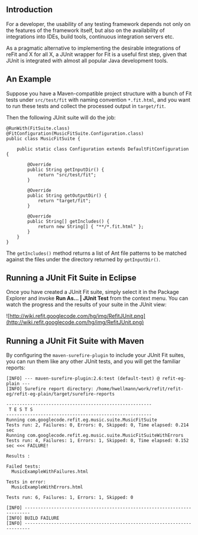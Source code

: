 ## Introduction ##

For a developer, the usability of any testing framework depends not only on the features of the framework itself, but also on the availability of integrations into IDEs, build tools, continuous integration servers etc.

As a pragmatic alternative to implementing the desirable integrations of reFit and X for all X, a JUnit wrapper for Fit is a useful first step, given that JUnit is integrated with almost all popular Java development tools.


## An Example ##

Suppose you have a Maven-compatible project structure with a bunch of Fit tests under `src/test/fit` with naming convention `*.fit.html`, and you want to run these tests and collect the processed output in `target/fit`.

Then the following JUnit suite will do the job:

```
@RunWith(FitSuite.class)
@FitConfiguration(MusicFitSuite.Configuration.class)
public class MusicFitSuite {

    public static class Configuration extends DefaultFitConfiguration {

        @Override
        public String getInputDir() {
            return "src/test/fit";
        }

        @Override
        public String getOutputDir() {
            return "target/fit";
        }
        
        @Override
        public String[] getIncludes() {
            return new String[] { "**/*.fit.html" };
        }
    }
}

```

The `getIncludes()` method returns a list of Ant file patterns to be matched against the files under the directory returned by `getInputDir()`.

## Running a JUnit Fit Suite in Eclipse ##

Once you have created a JUnit Fit suite, simply select it in the Package Explorer and invoke **Run As... | JUnit Test** from the context menu. You can watch the progress and the results of your suite in the JUnit view:

![http://wiki.refit.googlecode.com/hg/img/RefitJUnit.png](http://wiki.refit.googlecode.com/hg/img/RefitJUnit.png)

## Running a JUnit Fit Suite with Maven ##

By configuring the `maven-surefire-plugin` to include your JUnit Fit suites, you can run them like any other JUnit tests, and you will get the familiar reports:


```
[INFO] --- maven-surefire-plugin:2.6:test (default-test) @ refit-eg-plain ---
[INFO] Surefire report directory: /home/hwellmann/work/refit/refit-eg/refit-eg-plain/target/surefire-reports

-------------------------------------------------------
 T E S T S
-------------------------------------------------------
Running com.googlecode.refit.eg.music.suite.MusicFitSuite
Tests run: 2, Failures: 0, Errors: 0, Skipped: 0, Time elapsed: 0.214 sec
Running com.googlecode.refit.eg.music.suite.MusicFitSuiteWithErrors
Tests run: 4, Failures: 1, Errors: 1, Skipped: 0, Time elapsed: 0.152 sec <<< FAILURE!

Results :

Failed tests: 
  MusicExampleWithFailures.html

Tests in error: 
  MusicExampleWithErrors.html

Tests run: 6, Failures: 1, Errors: 1, Skipped: 0

[INFO] ------------------------------------------------------------------------
[INFO] BUILD FAILURE
[INFO] ------------------------------------------------------------------------
```